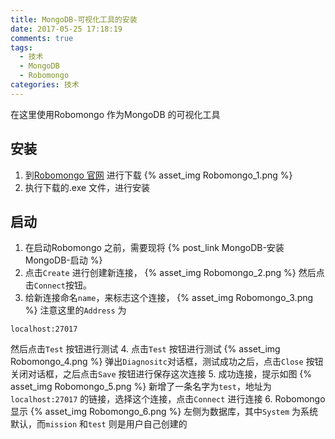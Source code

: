 ```yaml
---
title: MongoDB-可视化工具的安装
date: 2017-05-25 17:18:19
comments: true
tags:
  - 技术
  - MongoDB
  - Robomongo
categories: 技术
---
```


在这里使用Robomongo 作为MongoDB 的可视化工具

## 安装
1. 到[Robomongo 官网](https://robomongo.org/download) 进行下载
{% asset_img Robomongo_1.png %}
2. 执行下载的.exe 文件，进行安装

<!--more-->

## 启动
1. 在启动Robomongo 之前，需要现将 {% post_link MongoDB-安装 MongoDB-启动 %}
2. 点击`Create` 进行创建新连接，
{% asset_img Robomongo_2.png %}
 然后点击`Connect`按钮。
3. 给新连接命名`name`，来标志这个连接，
{% asset_img Robomongo_3.png %}
 注意这里的`Address` 为
```
localhost:27017
```
 然后点击`Test` 按钮进行测试
4. 点击`Test` 按钮进行测试
{% asset_img Robomongo_4.png %}
 弹出`Diagnositc`对话框，测试成功之后，点击`Close` 按钮关闭对话框，之后点击`Save` 按钮进行保存这次连接
5. 成功连接，提示如图
{% asset_img Robomongo_5.png %}
  新增了一条名字为`test`，地址为`localhost:27017` 的链接，选择这个连接，点击`Connect` 进行连接
6. Robomongo 显示
{% asset_img Robomongo_6.png %}
左侧为数据库，其中`System` 为系统默认，而`mission` 和`test` 则是用户自己创建的

